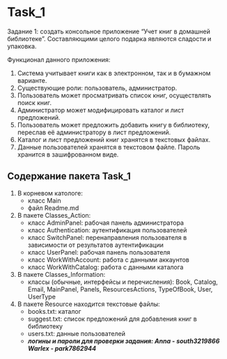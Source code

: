 # Task_1
Задание 1: создать консольное приложение “Учет книг в домашней библиотеке”. Составляющими целого подарка являются сладости и упаковка.

Функционал данного приложения:
1. Система учитывает книги как в электронном, так и в бумажном варианте.
2. Существующие роли: пользователь, администратор.
3. Пользователь может просматривать список книг, осуществлять поиск книг.
4. Администратор может модифицировать каталог и лист предложений.
5. Пользователь может предложить добавить книгу в библиотеку, переслав её администратору в лист предложений.
6. Каталог и лист предложений книг хранятся в текстовых файлах.
7. Данные пользователей хранятся в текстовом файле. Пароль хранится в зашифрованном виде.

## Содержание пакета Task_1
1. В корневом катологе:
    - класс Main
    - файл Readme.md
2. В пакете Classes_Action:
    - класс AdminPanel: рабочая панель администратора
    - класс Authentication: аутентификация пользователей
    - класс SwitchPanel: перенаправления пользователя в зависимости от результатов аутентификации
    - класс UserPanel: рабочая панель пользователя
    - класс WorkWithAccount: работа с данными аккаунтов
    - класс WorkWithCatalog: работа с данными каталога
3. В пакете Classes_Information:
    - классы (обычные, интерфейсы и перечисления): Book, Catalog, Email, MainPanel, Panels, ResourcesActions, TypeOfBook, User, UserType 
4. В пакете Resource находится текстовые файлы:
   - books.txt: каталог
   - suggest.txt: список предложений для добавления книг в библиотеку
   - users.txt: данные пользователей
   - **_логины и пароли для проверки задания: Anna - south3219866 Warlex - park7862944_**